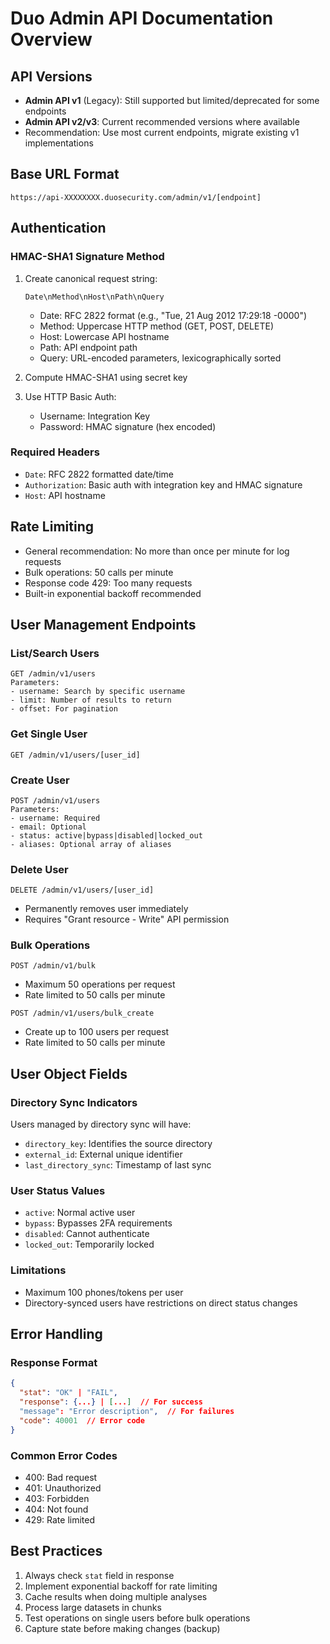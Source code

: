 # Duo Admin API Documentation Overview

## API Versions
- **Admin API v1** (Legacy): Still supported but limited/deprecated for some endpoints
- **Admin API v2/v3**: Current recommended versions where available
- Recommendation: Use most current endpoints, migrate existing v1 implementations

## Base URL Format
```
https://api-XXXXXXXX.duosecurity.com/admin/v1/[endpoint]
```

## Authentication
### HMAC-SHA1 Signature Method
1. Create canonical request string:
   ```
   Date\nMethod\nHost\nPath\nQuery
   ```
   - Date: RFC 2822 format (e.g., "Tue, 21 Aug 2012 17:29:18 -0000")
   - Method: Uppercase HTTP method (GET, POST, DELETE)
   - Host: Lowercase API hostname
   - Path: API endpoint path
   - Query: URL-encoded parameters, lexicographically sorted

2. Compute HMAC-SHA1 using secret key
3. Use HTTP Basic Auth:
   - Username: Integration Key
   - Password: HMAC signature (hex encoded)

### Required Headers
- `Date`: RFC 2822 formatted date/time
- `Authorization`: Basic auth with integration key and HMAC signature
- `Host`: API hostname

## Rate Limiting
- General recommendation: No more than once per minute for log requests
- Bulk operations: 50 calls per minute
- Response code 429: Too many requests
- Built-in exponential backoff recommended

## User Management Endpoints

### List/Search Users
```
GET /admin/v1/users
Parameters:
- username: Search by specific username
- limit: Number of results to return
- offset: For pagination
```

### Get Single User
```
GET /admin/v1/users/[user_id]
```

### Create User
```
POST /admin/v1/users
Parameters:
- username: Required
- email: Optional
- status: active|bypass|disabled|locked_out
- aliases: Optional array of aliases
```

### Delete User
```
DELETE /admin/v1/users/[user_id]
```
- Permanently removes user immediately
- Requires "Grant resource - Write" API permission

### Bulk Operations
```
POST /admin/v1/bulk
```
- Maximum 50 operations per request
- Rate limited to 50 calls per minute

```
POST /admin/v1/users/bulk_create
```
- Create up to 100 users per request
- Rate limited to 50 calls per minute

## User Object Fields

### Directory Sync Indicators
Users managed by directory sync will have:
- `directory_key`: Identifies the source directory
- `external_id`: External unique identifier
- `last_directory_sync`: Timestamp of last sync

### User Status Values
- `active`: Normal active user
- `bypass`: Bypasses 2FA requirements
- `disabled`: Cannot authenticate
- `locked_out`: Temporarily locked

### Limitations
- Maximum 100 phones/tokens per user
- Directory-synced users have restrictions on direct status changes

## Error Handling
### Response Format
```json
{
  "stat": "OK" | "FAIL",
  "response": {...} | [...]  // For success
  "message": "Error description",  // For failures
  "code": 40001  // Error code
}
```

### Common Error Codes
- 400: Bad request
- 401: Unauthorized
- 403: Forbidden
- 404: Not found
- 429: Rate limited

## Best Practices
1. Always check `stat` field in response
2. Implement exponential backoff for rate limiting
3. Cache results when doing multiple analyses
4. Process large datasets in chunks
5. Test operations on single users before bulk operations
6. Capture state before making changes (backup)